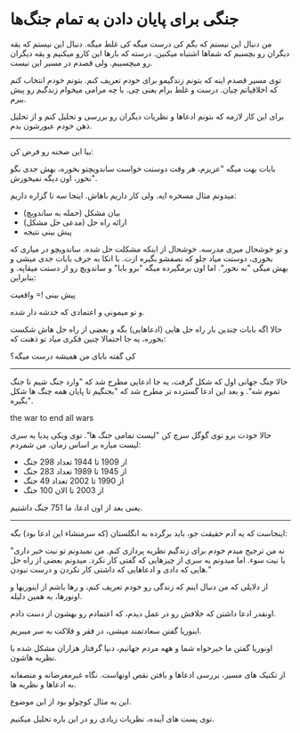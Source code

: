 ﻿<h1>جنگی برای پایان دادن به تمام جنگ‌ها</h1>

<p>من دنبال این نیستم که بگم کی درست میگه کی غلط میگه. دنبال این نیستم که یقه دیگران رو بچسبم که شماها اشتباه میکنین. درسته که بارها این کارو میکنیم و یقه دیگران رو میچسبیم. ولی قصدم در مسیر این نیست.</p>
<p>توی مسیر قصدم اینه که بتونم زندگیمو برای خودم تعریف کنم. بتونم خودم انتخاب کنم که اخلاقیاتم چیان. درست و غلط برام یعنی چی. با چه مرامی میخوام زندگیم رو پیش ببرم.</p>
<p>برای این کار لازمه که بتونم ادعاها و نظریات دیگران رو بررسی و تحلیل کنم و از تحلیل ذهن خودم عبورشون بدم.</p>
<hr />
<p>بیا این صحنه رو فرض کن:</p>
<p>بابات بهت میگه "عزیزم، هر وقت دوستت خواست ساندویچتو بخوره، بهش جدی بگو نخور، اون دیگه نمیخورش".</p>
<p>میدونم مثال مسخره ایه. ولی کار داریم باهاش. اینجا سه تا گزاره داریم:</p>
<ul>
    <li>بیان مشکل (حمله به ساندویچ)</li>
    <li>ارائه راه حل (مدعی حل مشکل)</li>
    <li>پیش بینی نتیجه</li>
</ul>
<p>و تو خوشحال میری مدرسه. خوشحال از اینکه مشکلت حل شده. ساندویچو در میاری که بخوری، دوستت میاد جلو که نصفشو بگیره ازت. با اتکا به حرف بابات جدی میشی و بهش میگی "نه نخور". اما اون برمگیرده میگه "برو بابا" و ساندویچ رو از دستت میقاپه. و بنابراین:</p>
<p>پیش بینی != واقعیت</p>
<p>و تو میمونی و اعتمادی که خدشه دار شده.</p>
<p>حالا اگه بابات چندین بار راه حل هایی (ادعاهایی) بگه و بعضی از راه حل هاش شکست بخوره، یه جا احتمالا چنین فکری میاد تو ذهنت که:</p>
<p>کی گفته بابای من همیشه درست میگه؟</p>
<hr />
<p>حالا جنگ جهانی اول که شکل گرفت، یه جا ادعایی مطرح شد که "وارد جنگ شیم تا جنگ تموم شه". و بعد این ادعا گسترده تر مطرح شد که "بجنگیم تا پایان همه چنگ ها شکل بگیره".</p>
<p>the war to end all wars</p>
<p>حالا خودت برو توی گوگل سرچ کن "لیست تمامی جنگ ها".  توی ویکی پدیا یه سری لیست میاره بر اساس زمان. من شمردم:</p>
<ul>
    <li>از 1909 تا 1944 تعداد 298 جنگ</li>
    <li>از 1945 تا 1989 تعداد 283 جنگ</li>
    <li>از 1990 تا 2002 تعداد 49 جنگ</li>
    <li>از 2003 تا الان 100 جنگ</li>
</ul>
<p>یعنی بعد از اون ادعا، ما 751 جنگ داشتیم.</p>
<hr />
<p>اینجاست که یه آدم حقیقت جو، باید برگرده به انگلستان (که سرمنشاء این ادعا بود) بگه:</p>
<p>"نه من ترجیح میدم خودم برای زندگیم نظریه پردازی کنم. من نمیدونم تو نیت خیر داری یا نیت سوء. اما میدونم یه سری از چیزهایی که گفتی کار نکرد. میدونم بعضی از راه حل هایی که دادی و ادعاهایی که داشتی کار نکردن و درست نبودن."</p>
<p>از دلایلی که من دنبال اینم که زندگی رو خودم تعریف کنم، و رها باشم از اینوریها و اونورها، به همین دلیله.</p>
<p>اونقدر ادعا داشتن که خلافش رو در عمل دیدم، که اعتمادم رو بهشون از دست دادم.</p>
<p>اینوریا گفتن سعادتمند میشی، در فقر و فلاکت به سر میبریم.</p>
<p>اونوریا گفتن ما خیرخواه شما و ههه مردم جهانیم، دنیا گرفتار هزاران مشکل شده با نظریه هاشون.</p>
<p>از تکنیک های مسیر، بررسی ادعاها و یافتن نقص اونهاست. نگاه غیرمغرضانه و منصفانه به ادعاها و نظریه ها.</p>
<p>این یه مثال کوچولو بود از این موضوع.</p>
<p>توی پست های آینده، نظریات زیادی رو در این باره تحلیل میکنیم.</p>
